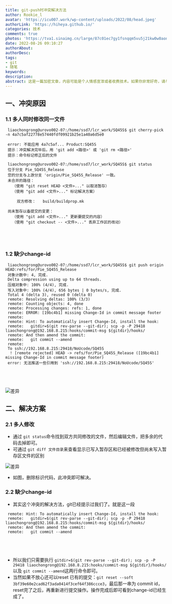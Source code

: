 ```yaml
---
title: git-push时冲突解决方法
author: Rookie_l
avatar: 'https://icu007.work/wp-content/uploads/2022/08/head.jpeg'
authorLink: 'https://hiheya.github.io/'
categories: 技术
comments: true
photos: 'https://tva1.sinaimg.cn/large/87c01ec7gy1fsnqqm5vu5j21kw0w0aon.jpg'
date: 2022-08-26 09:10:27
authorAbout:
authorDesc:
tags: 
- git
- 随笔
keywords:
description:
abstract: 这是一篇加密文章，内容可能是个人情感宣泄或者收费技术。如果你非常好奇，请与我联系。
---
```


## 一、冲突原因

### 1.1 多人同时修改同一文件

```
 liaochongrong@urovo002-07:/home/ssd7/lcr_work/SQ45S$ git cherry-pick -n 4a7c5af22778e57440fdf09921b25e1a40a6d5e0
 
 error: 不能应用 4a7c5af... Product:SQ45S
 提示：冲突解决完毕后，用 'git add <路径>' 或 'git rm <路径>'
 提示：命令标记修正后的文件
 
 liaochongrong@urovo002-07:/home/ssd7/lcr_work/SQ45S$ git status
 位于分支 Pie_SQ45S_Release
 您的分支与上游分支 'origin/Pie_SQ45S_Release' 一致。
 未合并的路径：
   （使用 "git reset HEAD <文件>..." 以取消暂存）
   （使用 "git add <文件>..." 标记解决方案）
 
     双方修改：   build/buildprop.mk
 
 尚未暂存以备提交的变更：
   （使用 "git add <文件>..." 更新要提交的内容）
   （使用 "git checkout -- <文件>..." 丢弃工作区的改动）

 
 
 
```

### 1.2 缺少change-id

```
 liaochongrong@urovo002-07:/home/ssd7/lcr_work/SQ45S$ git push origin HEAD:refs/for/Pie_SQ45S_Release
 对象计数中: 4, 完成.
 Delta compression using up to 64 threads.
 压缩对象中: 100% (4/4), 完成.
 写入对象中: 100% (4/4), 656 bytes | 0 bytes/s, 完成.
 Total 4 (delta 3), reused 0 (delta 0)
 remote: Resolving deltas: 100% (3/3)
 remote: Counting objects: 4, done
 remote: Processing changes: refs: 1, done    
 remote: ERROR: [19bc4b1] missing Change-Id in commit message footer
 remote: 
 remote: Hint: To automatically insert Change-Id, install the hook:
 remote:   gitdir=$(git rev-parse --git-dir); scp -p -P 29418 liaochongrong@192.168.8.215:hooks/commit-msg ${gitdir}/hooks/
 remote: And then amend the commit:
 remote:   git commit --amend
 remote: 
 To ssh://192.168.8.215:29418/NoUcode/SQ45S
  ! [remote rejected] HEAD -> refs/for/Pie_SQ45S_Release ([19bc4b1] missing Change-Id in commit message footer)
 error: 无法推送一些引用到 'ssh://192.168.8.215:29418/NoUcode/SQ45S'

 
 
 
```

![差异](https://m.360buyimg.com/babel/jfs/t1/61562/20/19916/87101/630746a4E781cd8f2/30ce7c00b6bce0a7.png)

## 二、解决方案

### 2.1 多人修改

- 通过 `git status`命令找到双方共同修改的文件，然后编辑文件，把多余的代码去掉即可。
- 可通过 `git diff 文件目录`来查看显示已写入暂存区和已经被修改但尚未写入暂存区文件的区别

![差异](https://m.360buyimg.com/babel/jfs/t1/132834/9/26175/55311/63074527Ebe1d9bb2/5731e9aaa5eb446d.png)

- 如图，删除标识代码，此冲突即可解决。

### 2.2 缺少change-id

- 其实这个冲突的解决方法，git已经提示过我们了。就是这一段

```
 remote: Hint: To automatically insert Change-Id, install the hook:
 remote:   gitdir=$(git rev-parse --git-dir); scp -p -P 29418 liaochongrong@192.168.8.215:hooks/commit-msg ${gitdir}/hooks/
 remote: And then amend the commit:
 remote:   git commit --amend

 
 
 
```

- 所以我们只需要执行 `gitdir=$(git rev-parse --git-dir); scp -p -P 29418 liaochongrong@192.168.8.215:hooks/commit-msg ${gitdir}/hooks/`以及 `git commit --amend`这两行命令即可。
- 当然如果不放心还可以reset 已有的提交：`git reset --soft 3bf39e60e2cad62f3ada0414f3cef64f386ccce3`，最后那一串为 commit id，reset完了之后，再重新进行提交操作。操作完成后即可看到change-id已经生成了。
